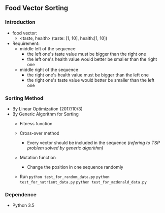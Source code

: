 ## Food Vector Sorting
### Introduction
* food vector: 
	- \<taste, health\> (taste: [1, 10], health:[1, 10])
* Requirement:
	* middle left of the sequence
		- the left one's taste value must be bigger than the right one
		- the left one's health value would better be smaller than the right one
	* middle right of the sequence
		- the right one's health value must be bigger than the left one
		- the right one's taste value would better be smaller than the left one
### Sorting Method
- By Linear Optimization (2017/10/3)
- By Generic Algorithm for Sorting
	* Fitness function
	* Cross-over method
		* Every vector should be included in the sequence *(refering to TSP problem solved by generic algorithm)*
	* Mutation function
		* Change the position in one sequence randomly
	
	* Run
	```python test_for_random_data.py```
	```python test_for_nutrient_data.py```
	```python test_for_mcdonald_data.py```
### Dependence
- Python 3.5
	
